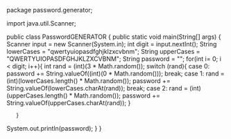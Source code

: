 
package password.generator;

import java.util.Scanner;


public class PasswordGENERATOR {
    public static void main(String[] args) {
       Scanner input  = new Scanner(System.in);
       int digit = input.nextInt();
       String lowerCases = "qwertyuiopasdfghjklzxcvbnm";
       String upperCases = "QWERTYUIOPASDFGHJKLZXCVBNM";
       String password = "";
       for(int i= 0; i < digit; i++){
           int rand = (int)(3 * Math.random());
           switch (rand){
               case 0:
                   password += String.valueOf((int)(0 * Math.random()));
                   break;
               case 1:
               rand = (int)(lowerCases.length() * Math.random());
    password += String.valueOf(lowerCases.charAt(rand));
           break;
               case 2:
                   rand = (int)(upperCases.length() * Math.random());
    password += String.valueOf(upperCases.charAt(rand));
           }
           
       } 
System.out.println(password);
    }
}
